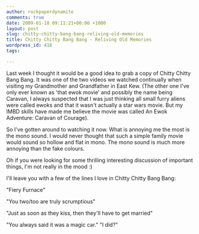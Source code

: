 ```yaml
---
author: rockpaperdynamite
comments: true
date: 2009-01-18 09:11:21+00:00 +1000
layout: post
slug: chitty-chitty-bang-bang-reliving-old-memories
title: Chitty Chitty Bang Bang - Reliving Old Memories
wordpress_id: 418
tags:

---
```


Last week I thought it would be a good idea to grab a copy of Chitty Chitty Bang Bang. It was one of the two videos we watched continually when visiting my Grandmother and Grandfather in East Kew. (The other one I've only ever known as 'that ewok movie' and possibly the name being Caravan, I always suspected that I was just thinking all small furry aliens were called ewoks and that it wasn't actually a star wars movie. But my IMBD skills have made me believe the movie was called An Ewok Adventure: Caravan of Courage).

So I've gotten around to watching it now. What is annoying me the most is the mono sound. I would never thought that such a simple family movie would sound so hollow and flat in mono. The mono sound is much more annoying than the fake colours.

Oh if you were looking for some thrilling interesting discussion of important things, I'm not really in the mood :)

I'll leave you with a few of the lines I love in Chitty Chitty Bang Bang:

"Fiery Furnace"

"You two/too are truly scrumptious"

"Just as soon as they kiss, then they'll have to get married"

"You always said it was a magic car." "I did?"
